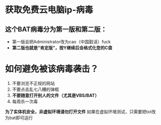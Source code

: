 # 获取免费云电脑ip-病毒

## 这个BAT病毒分为第一版和第二版：
* 第一版会把Administrator改为cao（中国脏话）fuck
* **第二版也就是“肯定版”，按Y继续后会格式化您的C盘**
# 如何避免被该病毒袭击？
1. 不要浏览不正规的网站
2. 不要点击乱七八糟的弹框
3. **不要随意打开别人的文件（尤其是VBS/BAT）**
4. 每周杀一次毒

**为了实体机安全，非虚拟环境请勿打开文件**
如果在虚拟环境测试，只需要把txt改为bat即可运行
